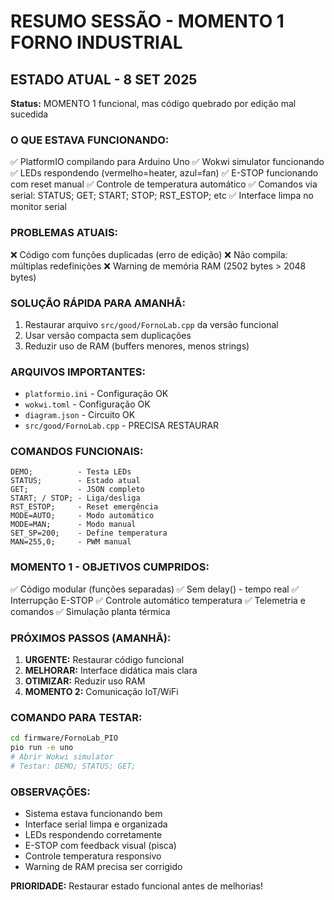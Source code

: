# RESUMO SESSÃO - MOMENTO 1 FORNO INDUSTRIAL

## ESTADO ATUAL - 8 SET 2025
**Status:** MOMENTO 1 funcional, mas código quebrado por edição mal sucedida

### O QUE ESTAVA FUNCIONANDO:
✅ PlatformIO compilando para Arduino Uno
✅ Wokwi simulator funcionando 
✅ LEDs respondendo (vermelho=heater, azul=fan)
✅ E-STOP funcionando com reset manual
✅ Controle de temperatura automático
✅ Comandos via serial: STATUS; GET; START; STOP; RST_ESTOP; etc
✅ Interface limpa no monitor serial

### PROBLEMAS ATUAIS:
❌ Código com funções duplicadas (erro de edição)
❌ Não compila: múltiplas redefinições
❌ Warning de memória RAM (2502 bytes > 2048 bytes)

### SOLUÇÃO RÁPIDA PARA AMANHÃ:
1. Restaurar arquivo `src/good/FornoLab.cpp` da versão funcional
2. Usar versão compacta sem duplicações
3. Reduzir uso de RAM (buffers menores, menos strings)

### ARQUIVOS IMPORTANTES:
- `platformio.ini` - Configuração OK
- `wokwi.toml` - Configuração OK  
- `diagram.json` - Circuito OK
- `src/good/FornoLab.cpp` - PRECISA RESTAURAR

### COMANDOS FUNCIONAIS:
```
DEMO;          - Testa LEDs
STATUS;        - Estado atual
GET;           - JSON completo
START; / STOP; - Liga/desliga
RST_ESTOP;     - Reset emergência  
MODE=AUTO;     - Modo automático
MODE=MAN;      - Modo manual
SET_SP=200;    - Define temperatura
MAN=255,0;     - PWM manual
```

### MOMENTO 1 - OBJETIVOS CUMPRIDOS:
✅ Código modular (funções separadas)
✅ Sem delay() - tempo real
✅ Interrupção E-STOP
✅ Controle automático temperatura
✅ Telemetria e comandos
✅ Simulação planta térmica

### PRÓXIMOS PASSOS (AMANHÃ):
1. **URGENTE:** Restaurar código funcional
2. **MELHORAR:** Interface didática mais clara
3. **OTIMIZAR:** Reduzir uso RAM
4. **MOMENTO 2:** Comunicação IoT/WiFi

### COMANDO PARA TESTAR:
```bash
cd firmware/FornoLab_PIO
pio run -e uno
# Abrir Wokwi simulator
# Testar: DEMO; STATUS; GET;
```

### OBSERVAÇÕES:
- Sistema estava funcionando bem
- Interface serial limpa e organizada  
- LEDs respondendo corretamente
- E-STOP com feedback visual (pisca)
- Controle temperatura responsivo
- Warning de RAM precisa ser corrigido

**PRIORIDADE:** Restaurar estado funcional antes de melhorias!
